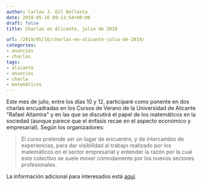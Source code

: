 ```yaml
---
author: Carlos J. Gil Bellosta
date: 2019-05-16 09:13:54+00:00
draft: false
title: Charlas en Alicante, julio de 2019

url: /2019/05/16/charlas-en-alicante-julio-de-2019/
categories:
- anuncios
- charlas
tags:
- alicante
- anuncios
- charla
- matemáticas
---
```


Este mes de julio, entre los días 10 y 12, participaré como ponente en dos charlas encuadradas en los Cursos de Verano de la Universidad de Alicante "Rafael Altamira" y en las que se discutirá el papel de los matemáticos en la sociedad (aunque parece que el énfasis recae en el aspecto económico y empresarial). Según los organizadores:

>El curso pretende ser un lugar de encuentro, y de intercambio de experiencias, para dar visibilidad al trabajo realizado por los matemáticos en el sector empresarial y entender la razón por la cual este colectivo se suele mover cómodamente por los nuevos sectores profesionales.

La información adicional para interesados está [aquí](https://web.ua.es/es/verano/2019/campus/matematicos-en-la-sociedad.html).